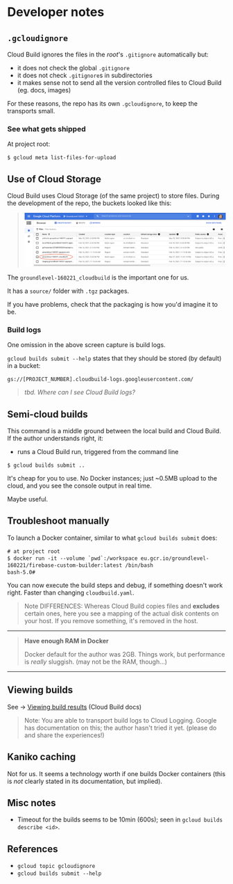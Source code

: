 # Developer notes

## `.gcloudignore`

Cloud Build ignores the files in the *root*'s `.gitignore` automatically but:

- it does not check the global `.gitignore`
- it does not check `.gitignore`s in subdirectories
- it makes sense not to send all the version controlled files to Cloud Build (eg. docs, images)

For these reasons, the repo has its own `.gcloudignore`, to keep the transports small.

### See what gets shipped

At project root:

```
$ gcloud meta list-files-for-upload
```

## Use of Cloud Storage 

Cloud Build uses Cloud Storage (of the same project) to store files. During the development of the repo, the buckets looked like this:

>![](.images/gcp-storage.png)

The `groundlevel-160221_cloudbuild` is the important one for us.

It has a `source/` folder with `.tgz` packages.

If you have problems, check that the packaging is how you'd imagine it to be.

<!-- tbd. Is there something one should do, to help the cleanup (eg. lifecycle settings for the storage bucket?)

### Maintenance

...
-->

### Build logs

One omission in the above screen capture is build logs.

`gcloud builds submit --help` states that they should be stored (by default) in a bucket:

```
gs://[PROJECT_NUMBER].cloudbuild-logs.googleusercontent.com/
```

>*tbd. Where can I see Cloud Build logs?*


## Semi-cloud builds

This command is a middle ground between the local build and Cloud Build. If the author understands right, it:

- runs a Cloud Build run, triggered from the command line

```
$ gcloud builds submit ..
```

It's cheap for you to use. No Docker instances; just ~0.5MB upload to the cloud, and you see the console output in real time.

Maybe useful.

## Troubleshoot manually

To launch a Docker container, similar to what `gcloud builds submit` does:

```
# at project root
$ docker run -it --volume `pwd`:/workspace eu.gcr.io/groundlevel-160221/firebase-custom-builder:latest /bin/bash
bash-5.0#
```

You can now execute the build steps and debug, if something doesn't work right. Faster than changing `cloudbuild.yaml`.

>Note DIFFERENCES: Whereas Cloud Build copies files and **excludes** certain ones, here you see a mapping of the actual disk contents on your host. If you remove something, it's removed in the host.

---

>**Have enough RAM in Docker**
>
>Docker default for the author was 2GB. Things work, but performance is *really* sluggish. (may not be the RAM, though...)

---

## Viewing builds

See -> [Viewing build results](https://cloud.google.com/build/docs/view-build-results) (Cloud Build docs)

>Note: You are able to transport build logs to Cloud Logging. Google has documentation on this; the author hasn't tried it yet. (please do and share the experiences!)

## Kaniko caching

Not for us. It seems a technology worth if one builds Docker containers (this is *not* clearly stated in its documentation, but implied).


## Misc notes

- Timeout for the builds seems to be 10min (600s); seen in `gcloud builds describe <id>`.


## References

- `gcloud topic gcloudignore`
- `gcloud builds submit --help`

